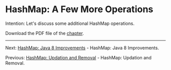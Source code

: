 # HashMap: A Few More Operations

Intention: Let's discuss some additional HashMap operations.

Download the PDF file of the [chapter](chapter_22.pdf).

<hr>

Next: [HashMap: Java 8 Improvements](chapter_23.md "HashMap: Java 8 Improvements") - HashMap: Java 8 Improvements.

Previous: [HashMap: Updation and Removal](chapter_21.md "HashMap: Updation and Removal") - HashMap: Updation and Removal.